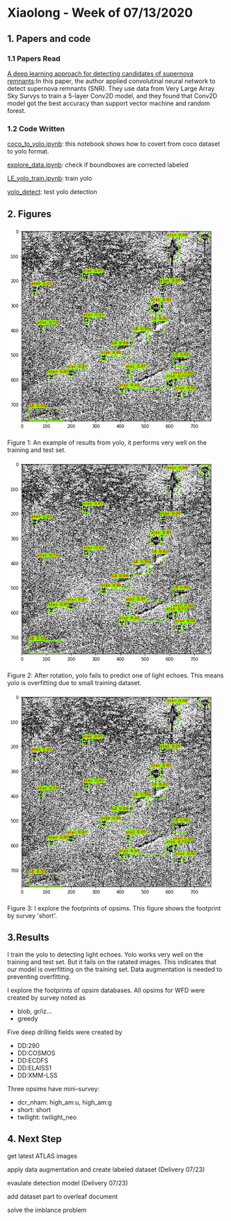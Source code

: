 # Xiaolong - Week of 07/13/2020

## 1. Papers and code

### 1.1 Papers Read

[A deep learning approach for detecting candidates of supernova remnants](https://doi.org/10.1088/1674-4527/19/3/42):In this paper, the author applied convolutinal neural network to detect supernova remnants (SNR). They use data from Very Large Array Sky Survys to train a 5-layer Conv2D model, and they found that Conv2D model got the best accuracy than support vector machine and random forest.  


### 1.2 Code Written

[coco_to_yolo.ipynb](source/coco_to_yolo.ipynb): this notebook shows how to covert from coco dataset to yolo format. 

[explore_data.ipynb](source/explore_data.ipynb): check if boundboxes are corrected labeled

[LE_yolo_train.ipynb](source/LE_yolo_train.ipynb): train yolo

[yolo_detect](source/yolo_detect.ipynb): test yolo detection


## 2. Figures



![yolo_LE](imgs/20200713_1.png)

Figure 1: An example of results from yolo, it performs very well on the training and test set.  

![yolo_LE](imgs/20200713_1.png)

Figure 2: After rotation, yolo fails to predict one of light echoes. This means yolo is overfitting due to small training dataset.  


![yolo_LE](imgs/20200713_1.png)

Figure 3: I explore the footprints of opsims. This figure shows the footprint by survey  'short'.

## 3.Results
I train the yolo to detecting light echoes. Yolo works very well on the training and test set. But it fails on the ratated images. This indicates that our model is overfitting on the training set. Data augmentation is needed to preventing overfitting.  

I explore the footprints of opsim databases. All opsims for WFD were created by survey noted as 

- blob, gr/iz...
- greedy

Five deep drilling fields were created by
- DD:290
- DD:COSMOS
- DD:ECDFS
- DD:ELAISS1
- DD:XMM-LSS
 
Three opsims have mini-survey:
- dcr_nham: high_am:u, high_am:g
- short: short
- twilight: twilight_neo 


 
## 4. Next Step

get latest ATLAS images

apply data augmentation and create labeled dataset (Delivery 07/23) 

evaulate detection model (Delivery 07/23) 

add dataset part to overleaf document 

solve the imblance problem 
